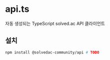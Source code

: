 # api.ts

자동 생성되는 TypeScript solved.ac API 클라이언트

## 설치

```sh
npm install @solvedac-community/api # TODO
```
